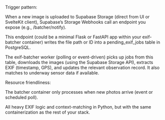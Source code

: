 Trigger pattern:

When a new image is uploaded to Supabase Storage (direct from UI or SvelteKit client), Supabase’s Storage Webhooks call an endpoint you expose (e.g., /batcher/notify).

This endpoint (could be a minimal Flask or FastAPI app within your exif-batcher container) writes the file path or ID into a pending_exif_jobs table in PostgreSQL.

The exif-batcher worker (polling or event-driven) picks up jobs from this table, downloads the images (using the Supabase Storage API), extracts EXIF (timestamp, GPS), and updates the relevant observation record. It also matches to underway sensor data if available.

Resource friendliness:

The batcher container only processes when new photos arrive (event or scheduled poll).

All heavy EXIF logic and context-matching in Python, but with the same containerization as the rest of your stack.